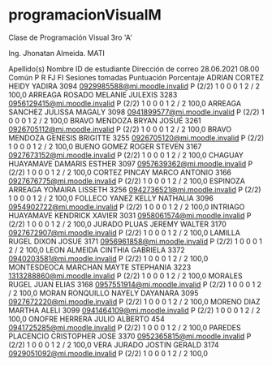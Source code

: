 # programacionVisualM

Clase de Programación Visual 3ro 'A'

Ing. Jhonatan Almeida. MATI

Apellido(s)	Nombre	ID de estudiante	Dirección de correo	28.06.2021 08.00 Común	P	R	FJ	FI	Sesiones tomadas	Puntuación	Porcentaje
ADRIAN CORTEZ	HEIDY YADIRA	3094	0929985588@mi.moodle.invalid	P (2/2)	1	0	0	0	1	2 / 2	100,0
ARREAGA ROSADO	MELANIE JULEXIS	3283	0956129415@mi.moodle.invalid	P (2/2)	1	0	0	0	1	2 / 2	100,0
ARREAGA SANCHEZ	JULISSA MAGALY	3098	0941899577@mi.moodle.invalid	P (2/2)	1	0	0	0	1	2 / 2	100,0
BRAVO MENDOZA	BRYAN JOSUÉ	3261	0926705112@mi.moodle.invalid	P (2/2)	1	0	0	0	1	2 / 2	100,0
BRAVO MENDOZA	GENESIS BRIGITTE	3255	0926705120@mi.moodle.invalid	P (2/2)	1	0	0	0	1	2 / 2	100,0
BUENO GOMEZ	ROGER STEVEN	3167	0927673152@mi.moodle.invalid	P (2/2)	1	0	0	0	1	2 / 2	100,0
CHAGUAY HUAYAMAVE	DAMARIS ESTHER	3097	0957639362@mi.moodle.invalid	P (2/2)	1	0	0	0	1	2 / 2	100,0
CORTEZ PINCAY	MARCO ANTONIO	3166	0927676775@mi.moodle.invalid	P (2/2)	1	0	0	0	1	2 / 2	100,0
ESPINOZA ARREAGA	YOMAIRA LISSETH	3256	0942736521@mi.moodle.invalid	P (2/2)	1	0	0	0	1	2 / 2	100,0
FOLLECO YANEZ	KELLY NATHALIA	3096	0954902722@mi.moodle.invalid	P (2/2)	1	0	0	0	1	2 / 2	100,0
INTRIAGO HUAYAMAVE	KENDRICK XAVIER	3031	0958061574@mi.moodle.invalid	P (2/2)	1	0	0	0	1	2 / 2	100,0
JURADO PLUAS	JEREMY WALTER	3170	0927672907@mi.moodle.invalid	P (2/2)	1	0	0	0	1	2 / 2	100,0
LAMILLA RUGEL	DIXON JOSUE	3171	0956961858@mi.moodle.invalid	P (2/2)	1	0	0	0	1	2 / 2	100,0
LEON ALMEIDA	CINTHIA GABRIELA	3372	0940203581@mi.moodle.invalid	P (2/2)	1	0	0	0	1	2 / 2	100,0
MONTESDEOCA MARCHAN	MAYTE STEPHANIA	3223	1313288860@mi.moodle.invalid	P (2/2)	1	0	0	0	1	2 / 2	100,0
MORALES RUGEL	JUAN ELIAS	3168	0957551914@mi.moodle.invalid	P (2/2)	1	0	0	0	1	2 / 2	100,0
MORAN RONQUILLO	NAYELY DAYANARA	3095	0927672220@mi.moodle.invalid	P (2/2)	1	0	0	0	1	2 / 2	100,0
MORENO DIAZ	MARTHA ALELI	3099	0941464109@mi.moodle.invalid	P (2/2)	1	0	0	0	1	2 / 2	100,0
ONOFRE HERRERA	JULIO ALBERTO	454	0941725285@mi.moodle.invalid	P (2/2)	1	0	0	0	1	2 / 2	100,0
PAREDES PLACENCIO	CRISTOPHER JOSE	3370	0952365815@mi.moodle.invalid	P (2/2)	1	0	0	0	1	2 / 2	100,0
VERA JURADO	JOSTIN GERALD	3174	0929051092@mi.moodle.invalid	P (2/2)	1	0	0	0	1	2 / 2	100,0

